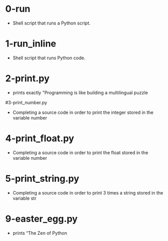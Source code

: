# 0-run
   
   * Shell script that runs a Python script.

# 1-run_inline
  
  * Shell script that runs Python code.

# 2-print.py
   
   * prints exactly "Programming is like building a multilingual puzzle

#3-print_number.py  
 
  * Completing a source code in order to print the integer stored in the variable number

# 4-print_float.py
  
  * Completing a source code in order to print the float stored in the variable number

# 5-print_string.py
  
  * Completing a source code in order to print 3 times a string stored in the variable str

# 9-easter_egg.py
  
  * prints “The Zen of Python
